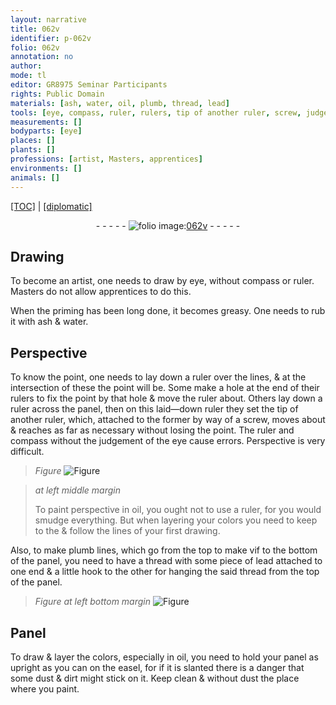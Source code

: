 ```yaml
---
layout: narrative
title: 062v
identifier: p-062v
folio: 062v
annotation: no
author:
mode: tl
editor: GR8975 Seminar Participants
rights: Public Domain
materials: [ash, water, oil, plumb, thread, lead]
tools: [eye, compass, ruler, rulers, tip of another ruler, screw, judgement of the eye, plumb lines, thread, hook, easel]
measurements: []
bodyparts: [eye]
places: []
plants: []
professions: [artist, Masters, apprentices]
environments: []
animals: []
---
```


 <p><a href="{{ site.baseurl }}/translation/">[TOC]</a> | <a href="{{ site.baseurl }}/texts/p-062v_tc/" target="_blank">[diplomatic]</a></p><div class="folio" align="center">- - - - - <a href="http://gallica.bnf.fr/ark:/12148/btv1b9059316c/f130.item" target="_blank"><img src="https://cu-mkp.github.io/2017-workshop-edition/assets/photo-icon.png" alt="folio image: " style="display:inline-block; margin-bottom:-3px;"/>062v</a> - - - - - </div>  
  

## Drawing

 
To become an <span class="pro">artist</span>, one needs to draw by <span class="tl"><span class="bp">eye</span></span>, without <span class="tl">compass</span> or <span class="tl">ruler</span>. <span class="pro">Masters</span> do not allow <span class="pro">apprentices</span> to do this.
 
When the priming has been <span class="tmp">long</span> done, it becomes greasy. One needs to rub it with <span class="m">ash</span> & <span class="m">water</span>.
 
 
  

## Perspective

 
To know the point, one needs to lay down a <span class="tl">ruler</span> over the lines, & at the intersection of these the point will be. Some make a hole at the end of their <span class="tl">rulers</span> to fix the point by that hole & move the <span class="tl">ruler</span> about. Others lay down a <span class="tl">ruler</span> across the panel, then on this laid—down <span class="tl">ruler</span> they set the <span class="tl">tip of another ruler</span>, which, attached to the former by way of a <span class="tl">screw</span>, moves about & reaches as far as necessary without losing the point. The <span class="tl">ruler</span> and <span class="tl">compass</span> without the <span class="tl">judgement of the <span class="bp">eye</span></span> cause errors. Perspective is very difficult. 
> *Figure*
> <a href="https://drive.google.com/open?id=0B9-oNrvWdlO5ZkRNOG9hZmpMT2M" target="_blank"><img src="https://cu-mkp.github.io/GR8975-edition/assets/photo-icon.png" alt="Figure" style="display:inline-block; margin-bottom:-3px;"/></a>

 
> *at left middle margin*
> 
> 
>   To paint perspective in <span class="m">oil</span>, you ought not to use a <span class="tl">ruler</span>, for you would smudge everything. But when layering your colors you need to keep to <span class="del">the</span> & follow the lines of your first drawing.
 
Also, to make <span class="tl"><span class="m">plumb</span> lines</span>, which go from the top <span class="del">to make</span> <span class="del">vif</span> to the bottom of the panel, you need to have a <span class="tl"><span class="m">thread</span></span> with some piece of <span class="m">lead</span> attached to one end & a little <span class="tl">hook</span> to the other for hanging the said <span class="tl"><span class="m">thread</span></span> from the top of the panel. 
> *Figure*
> *at left bottom margin*
> <a href="https://drive.google.com/open?id=0B9-oNrvWdlO5X0hKa0FueWdjMFk" target="_blank"><img src="https://cu-mkp.github.io/GR8975-edition/assets/photo-icon.png" alt="Figure" style="display:inline-block; margin-bottom:-3px;"/></a>
 
 
 
  

## Panel

 
To draw & layer the colors, especially in <span class="m">oil</span>, you need to hold your panel as upright as you can on the <span class="tl">easel</span>, for if it is slanted there is a danger that some dust & dirt might stick on it. Keep clean & without dust the place where you paint.
 
 